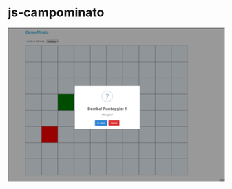 # js-campominato
 

 ![screen](https://github.com/bizon-dot/js-campominato/blob/master/capture/campo%20minato.png)